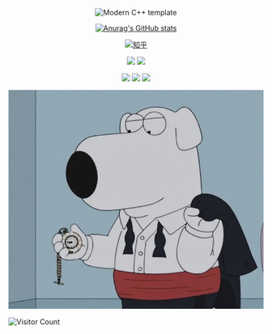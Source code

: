 <div id="title" align=center>

![Modern C++ template][github-sub-title:img]

[![Anurag's GitHub stats](https://github-readme-stats.vercel.app/api?username=Edge-love&show_icons=true&theme=tokyonight)]()

[![知乎](https://img.shields.io/badge/无-yello)]()

![](https://img.shields.io/badge/讨厌-学习-yellow) 
![](https://img.shields.io/badge/性格-还行-red) 

![](https://img.shields.io/badge/爱好_01-Python-red)
![](https://img.shields.io/badge/爱好_02-AI-green)
![](https://img.shields.io/badge/爱好_03-CV-blue)

</div>

![头像](image/头像.PNG)

![Visitor Count](https://profile-counter.glitch.me/Edge-love/count.svg)

[github-sub-title:img]: https://readme-typing-svg.herokuapp.com?font=Segoe+Script&center=true&lines=Edge-love.